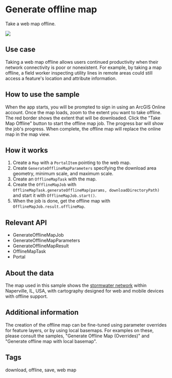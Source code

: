 # Generate offline map

Take a web map offline.

![](screenshot.png)

## Use case

Taking a web map offline allows users continued productivity when their network connectivity is poor or nonexistent. For example, by taking a map offline, a field worker inspecting utility lines in remote areas could still access a feature's location and attribute information.

## How to use the sample

When the app starts, you will be prompted to sign in using an ArcGIS Online account. Once the map loads, zoom to the extent you want to take offline. The red border shows the extent that will be downloaded. Click the "Take Map Offline" button to start the offline map job. The progress bar will show the job's progress. When complete, the offline map will replace the online map in the map view.

## How it works

1. Create a `Map` with a `PortalItem` pointing to the web map.
2. Create `GenerateOfflineMapParameters` specifying the download area geometry, minimum scale, and maximum scale.
3. Create an `OfflineMapTask` with the map.
4. Create the `OfflineMapJob` with `OfflineMapTask.generateOfflineMap(params, downloadDirectoryPath)` and start it with `OfflineMapJob.start()`.
5. When the job is done, get the offline map with `OfflineMapJob.result.offlineMap`.

## Relevant API

* GenerateOfflineMapJob
* GenerateOfflineMapParameters
* GenerateOfflineMapResult
* OfflineMapTask
* Portal

## About the data

The map used in this sample shows the [stormwater network](https://arcgisruntime.maps.arcgis.com/home/item.html?id=acc027394bc84c2fb04d1ed317aac674) within Naperville, IL, USA, with cartography designed for web and mobile devices with offline support.

## Additional information

The creation of the offline map can be fine-tuned using parameter overrides for feature layers, or by using local basemaps. For examples on these, please consult the samples, "Generate Offline Map (Overrides)" and "Generate offline map with local basemap".

## Tags

download, offline, save, web map
